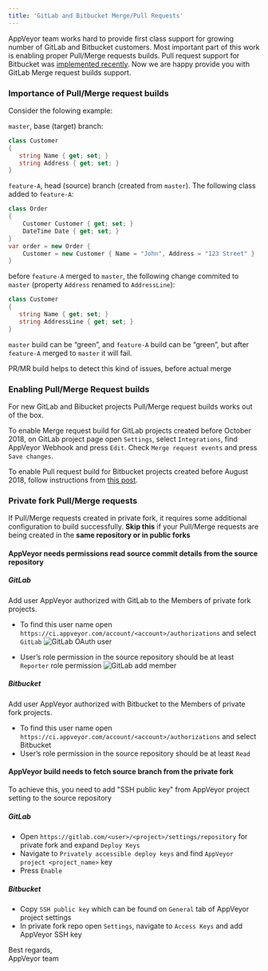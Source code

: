 ```yaml
---
title: 'GitLab and Bitbucket Merge/Pull Requests'
---
```


AppVeyor team works hard to provide first class support for growing number of GitLab and Bitbucket customers. Most important part of this work is enabling proper Pull/Merge requests builds.
Pull request support for Bitbucket was [implemented recently](/blog/2018/08/22/bitbucket-pull-requests/). Now we are happy provide you with GitLab Merge request builds support.

### Importance of Pull/Merge request builds

Consider the folowing example:

`master`, base (target) branch:

```csharp
class Customer
{
   string Name { get; set; }
   string Address { get; set; }
}
```

`feature-A`, head (source) branch (created from `master`). The following class added to `feature-A`:

```csharp
class Order
{
    Customer Customer { get; set; }
    DateTime Date { get; set; }
}
var order = new Order {
    Customer = new Customer { Name = "John", Address = "123 Street" }
}
```

before `feature-A` merged to `master`, the following change commited to `master` (property `Address` renamed to `AddressLine`):

```csharp
class Customer
{
   string Name { get; set; }
   string AddressLine { get; set; }
}
```

`master` build can be “green”, and `feature-A` build can be “green”, but after `feature-A` merged to `master` it will fail.

PR/MR build helps to detect this kind of issues, before actual merge

### Enabling Pull/Merge Request builds

For new GitLab and Bibucket projects Pull/Merge request builds works out of the box.

To enable Merge request build for GitLab projects created before October 2018, on GitLab project page open `Settings`, select `Integrations`, find AppVeyor Webhook and press `Edit`. Check `Merge request events` and press `Save changes`.

To enable Pull request build for Bitbucket projects created before August 2018, follow instructions from [this post](/blog/2018/08/22/bitbucket-pull-requests/).

### Private fork Pull/Merge requests

If Pull/Merge requests created in private fork, it requires some additional configuration to build successfully. **Skip this** if your Pull/Merge requests are being created in the **same repository or in public forks**

#### AppVeyor needs permissions read source commit details from the source repository

##### GitLab

Add user AppVeyor authorized with GitLab to the Members of private fork projects.

* To find this user name open `https://ci.appveyor.com/account/<account>/authorizations` and select `GitLab`
![GitLab OAuth user](/assets/img/posts/gitlab-bitbucket-merge-pull-requests/gitlab-oauth-user.png)

* User’s role permission in the source repository should be at least `Reporter` role permission
![GitLab add member](/assets/img/posts/gitlab-bitbucket-merge-pull-requests/gitlab-add-member.png)

##### Bitbucket

Add user AppVeyor authorized with Bitbucket to the Members of private fork projects.

* To find this user name open `https://ci.appveyor.com/account/<account>/authorizations` and select Bitbucket
* User’s role permission in the source repository should be at least `Read`

#### AppVeyor build needs to fetch source branch from the private fork

To achieve this, you need to add "SSH public key" from AppVeyor project setting to the source repository

##### GitLab

* Open `https://gitlab.com/<user>/<project>/settings/repository` for private fork and expand `Deploy Keys`
* Navigate to `Privately accessible deploy keys` and find `AppVeyor project <project_name>` key
* Press `Enable`

##### Bitbucket

* Copy `SSH public key` which can be found on `General` tab of AppVeyor project settings
* In private fork repo open `Settings`, navigate to `Access Keys` and add AppVeyor SSH key

Best regards,<br>
AppVeyor team
